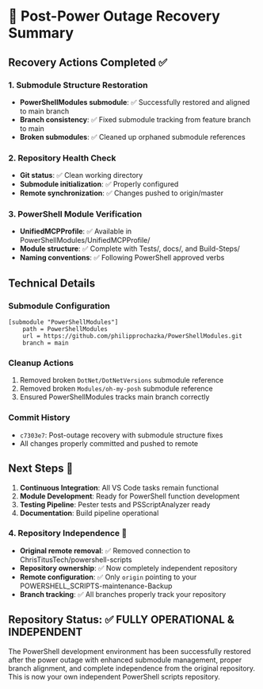 # 🔧 Post-Power Outage Recovery Summary

## Recovery Actions Completed ✅

### 1. Submodule Structure Restoration
- **PowerShellModules submodule**: ✅ Successfully restored and aligned to main branch
- **Branch consistency**: ✅ Fixed submodule tracking from feature branch to main
- **Broken submodules**: ✅ Cleaned up orphaned submodule references

### 2. Repository Health Check
- **Git status**: ✅ Clean working directory
- **Submodule initialization**: ✅ Properly configured
- **Remote synchronization**: ✅ Changes pushed to origin/master

### 3. PowerShell Module Verification
- **UnifiedMCPProfile**: ✅ Available in PowerShellModules/UnifiedMCPProfile/
- **Module structure**: ✅ Complete with Tests/, docs/, and Build-Steps/
- **Naming conventions**: ✅ Following PowerShell approved verbs

## Technical Details

### Submodule Configuration
```properties
[submodule "PowerShellModules"]
    path = PowerShellModules
    url = https://github.com/philipprochazka/PowerShellModules.git
    branch = main
```

### Cleanup Actions
1. Removed broken `DotNet/DotNetVersions` submodule reference
2. Removed broken `Modules/oh-my-posh` submodule reference  
3. Ensured PowerShellModules tracks main branch correctly

### Commit History
- `c7303e7`: Post-outage recovery with submodule structure fixes
- All changes properly committed and pushed to remote

## Next Steps 🚀

1. **Continuous Integration**: All VS Code tasks remain functional
2. **Module Development**: Ready for PowerShell function development
3. **Testing Pipeline**: Pester tests and PSScriptAnalyzer ready
4. **Documentation**: Build pipeline operational

### 4. Repository Independence 🎯
- **Original remote removal**: ✅ Removed connection to ChrisTitusTech/powershell-scripts
- **Repository ownership**: ✅ Now completely independent repository
- **Remote configuration**: ✅ Only `origin` pointing to your POWERSHELL_SCRIPTS-maintenance-Backup
- **Branch tracking**: ✅ All branches properly track your repository

## Repository Status: ✅ FULLY OPERATIONAL & INDEPENDENT

The PowerShell development environment has been successfully restored after the power outage with enhanced submodule management, proper branch alignment, and complete independence from the original repository. This is now your own independent PowerShell scripts repository.
